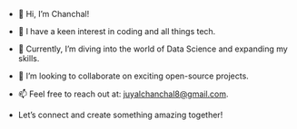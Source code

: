 - 👋 Hi, I’m Chanchal!
- 👀 I have a keen interest in coding and all things tech.
- 🌱 Currently, I’m diving into the world of Data Science and expanding my skills.
- 💞️ I’m looking to collaborate on exciting open-source projects.
- 📫 Feel free to reach out at: juyalchanchal8@gmail.com.

- Let’s connect and create something amazing together!
